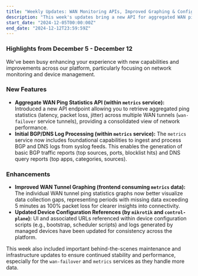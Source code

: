 ```yaml
---
title: "Weekly Updates: WAN Monitoring APIs, Improved Graphing & Configuration Enhancements (Dec 5-12)"
description: "This week's updates bring a new API for aggregated WAN ping statistics, clearer data gap visualization in monitoring graphs, and refreshed UI in device configurations. Initial features for BGP/DNS log processing in `metrics` are also live."
start_date: "2024-12-05T00:00:00Z"
end_date: "2024-12-12T23:59:59Z"
---
```


### Highlights from December 5 - December 12

We've been busy enhancing your experience with new capabilities and improvements across our platform, particularly focusing on network monitoring and device management.

### New Features

*   **Aggregate WAN Ping Statistics API (within `metrics` service):** Introduced a new API endpoint allowing you to retrieve aggregated ping statistics (latency, packet loss, jitter) across multiple WAN tunnels (`wan-failover` service tunnels), providing a consolidated view of network performance.
*   **Initial BGP/DNS Log Processing (within `metrics` service):** The `metrics` service now includes foundational capabilities to ingest and process BGP and DNS logs from syslog feeds. This enables the generation of basic BGP traffic reports (top sources, ports, blocklist hits) and DNS query reports (top apps, categories, sources).

### Enhancements

*   **Improved WAN Tunnel Graphing (frontend consuming `metrics` data):** The individual WAN tunnel ping statistics graphs now better visualize data collection gaps, representing periods with missing data exceeding 5 minutes as 100% packet loss for clearer insights into connectivity.
*   **Updated Device Configuration References (by `mikrotik` and `control-plane`):** UI and associated URLs referenced within device configuration scripts (e.g., bootstrap, scheduler scripts) and logs generated by managed devices have been updated for consistency across the platform.

This week also included important behind-the-scenes maintenance and infrastructure updates to ensure continued stability and performance, especially for the `wan-failover` and `metrics` services as they handle more data.
